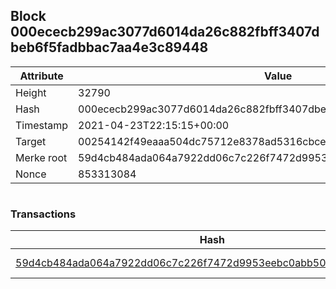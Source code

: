 ## Block 000ececb299ac3077d6014da26c882fbff3407dbeb6f5fadbbac7aa4e3c89448

Attribute | Value
--- | ---
Height | 32790
Hash | 000ececb299ac3077d6014da26c882fbff3407dbeb6f5fadbbac7aa4e3c89448
Timestamp | 2021-04-23T22:15:15+00:00
Target | 00254142f49eaaa504dc75712e8378ad5316cbcead634704b3734b6271167cc4
Merke root | 59d4cb484ada064a7922dd06c7c226f7472d9953eebc0abb50e65286f0fb1a44
Nonce | 853313084

```

```

### Transactions

Hash | Amount
--- | ---
[59d4cb484ada064a7922dd06c7c226f7472d9953eebc0abb50e65286f0fb1a44](59d4cb484ada064a7922dd06c7c226f7472d9953eebc0abb50e65286f0fb1a44.md) | 10.00000000 SKEPTI 
